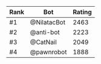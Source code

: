 Rank|Bot|Rating
---|---|---
#1|@NilatacBot|2463
#2|@anti-bot|2223
#3|@CatNail|2049
#4|@pawnrobot|1888
